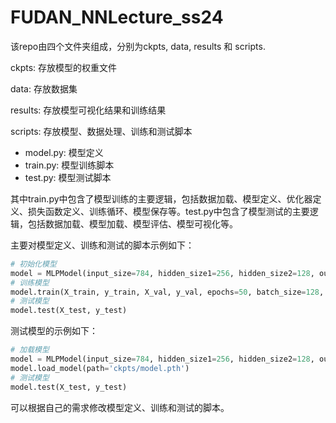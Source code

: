 # FUDAN_NNLecture_ss24

该repo由四个文件夹组成，分别为ckpts, data, results 和 scripts.

ckpts: 存放模型的权重文件

data: 存放数据集

results: 存放模型可视化结果和训练结果

scripts: 存放模型、数据处理、训练和测试脚本
- model.py: 模型定义
- train.py: 模型训练脚本
- test.py: 模型测试脚本

其中train.py中包含了模型训练的主要逻辑，包括数据加载、模型定义、优化器定义、损失函数定义、训练循环、模型保存等。test.py中包含了模型测试的主要逻辑，包括数据加载、模型加载、模型评估、模型可视化等。

主要对模型定义、训练和测试的脚本示例如下：
```python
# 初始化模型
model = MLPModel(input_size=784, hidden_size1=256, hidden_size2=128, output_size=10, activate_func=activate_func)
# 训练模型
model.train(X_train, y_train, X_val, y_val, epochs=50, batch_size=128, initial_learning_rate=1e-4, reg_lambda=0.01, decay_factor=0.9)
# 测试模型
model.test(X_test, y_test)
```

测试模型的示例如下：
```python
# 加载模型
model = MLPModel(input_size=784, hidden_size1=256, hidden_size2=128, output_size=10, activate_func=activate_func)
model.load_model(path='ckpts/model.pth')
# 测试模型
model.test(X_test, y_test)
```
可以根据自己的需求修改模型定义、训练和测试的脚本。

